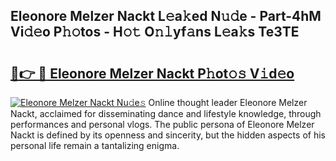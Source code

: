## Eleonore Melzer Nackt L𝚎a𝚔ed N𝚞𝚍e - Part-4hM Vi𝚍𝚎o P𝚑𝚘tos - H𝚘𝚝 O𝚗𝚕yf𝚊ns L𝚎a𝚔s Te3TE

# <h2><a href="http://kf3laf.oniu.top/?m=Eleonore+Melzer+Nackt">🔗👉 🔴 Eleonore Melzer Nackt P𝚑ot𝚘𝚜 V𝚒d𝚎o</a></h2>

[![Eleonore Melzer Nackt Nu𝚍e𝚜](https://i.imgur.com/0qMVB7G.gif)](http://kf3laf.oniu.top/?m=Eleonore+Melzer+Nackt)
Online thought leader Eleonore Melzer Nackt, acclaimed for disseminating dance and lifestyle knowledge, through performances and personal vlogs. The public persona of Eleonore Melzer Nackt is defined by its openness and sincerity, but the hidden aspects of his personal life remain a tantalizing enigma.  
